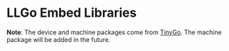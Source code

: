 # LLGo Embed Libraries

**Note**: The device and machine packages come from [TinyGo](https://tinygo.org/). The machine package will be added in the future.
